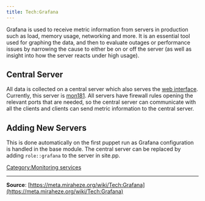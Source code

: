 ```yaml
---
title: Tech:Grafana
---
```


Grafana is used to receive metric information from servers in production such as load, memory usage, networking and more. It is an essential tool used for graphing the data, and then to evaluate outages or performance issues by narrowing the cause to either be on or off the server (as well as insight into how the server reacts under high usage).

## Central Server 

All data is collected on a central server which also serves the [web interface](https://grafana.wikitide.net/). Currently, this server is [mon181](/tech-docs/techmon181). All servers have firewall rules opening the relevant ports that are needed, so the central server can communicate with all the clients and clients can send metric information to the central server.

## Adding New Servers 

This is done automatically on the first puppet run as Grafana configuration is handled in the base module. The central server can be replaced by adding `role::grafana` to the server in site.pp.

[Category:Monitoring services](https://meta.miraheze.org/wiki/Category:Monitoring_services)

----
**Source**: [https://meta.miraheze.org/wiki/Tech:Grafana](https://meta.miraheze.org/wiki/Tech:Grafana)